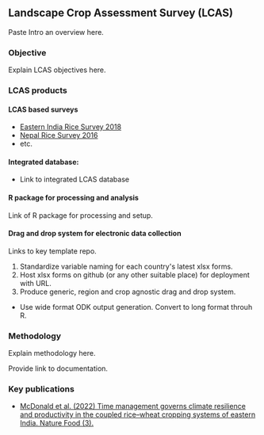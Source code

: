 ## Landscape Crop Assessment Survey (LCAS)

Paste Intro an overview here.

### Objective

Explain LCAS objectives here.

### LCAS products

#### LCAS based surveys

 - [Eastern India Rice Survey 2018](https://hdl.handle.net/11529/10548656)
 - [Nepal Rice Survey 2016](https://hdl.handle.net/11529/10968)
 - etc. 

#### Integrated database:
- Link to integrated LCAS database


#### R package for processing and analysis

Link of R package for processing and setup.

#### Drag and drop system for electronic data collection

Links to key template repo.
1. Standardize variable naming for each country's latest xlsx forms.
2. Host xlsx forms on github (or any other suitable place) for deployment with URL.
3. Produce generic, region and crop agnostic drag and drop system.
- Use wide format ODK output generation. Convert to long format throuh R.


### Methodology

Explain methodology here.

Provide link to documentation.

### Key publications

- [McDonald et al. (2022) Time management governs climate resilience and productivity in the coupled rice–wheat cropping systems of eastern India. Nature Food (3).](https://doi.org/10.1038/s43016-022-00549-0)
